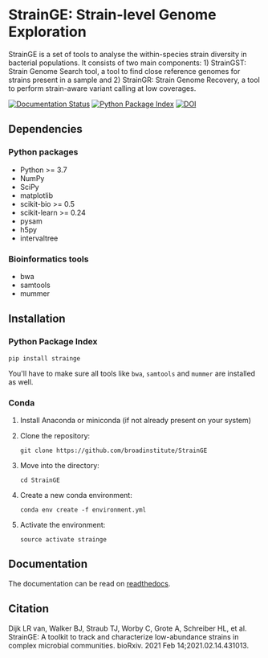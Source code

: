 StrainGE: Strain-level Genome Exploration
=========================================

StrainGE is a set of tools to analyse the within-species strain diversity in 
bacterial populations. It consists of two main components: 1) StrainGST: Strain
Genome Search tool, a tool to find close reference genomes for strains present
in a sample and 2) StrainGR: Strain Genome Recovery, a tool to perform
strain-aware variant calling at low coverages.

[![Documentation Status](https://readthedocs.org/projects/strainge/badge/?version=latest)](https://strainge.readthedocs.io/en/latest/?badge=latest)
[![Python Package Index](https://img.shields.io/pypi/v/strainge)](https://pypi.org/project/strainge)
[![DOI](https://zenodo.org/badge/71356920.svg)](https://zenodo.org/badge/latestdoi/71356920)



Dependencies
------------

### Python packages

* Python >= 3.7
* NumPy
* SciPy
* matplotlib
* scikit-bio >= 0.5
* scikit-learn >= 0.24
* pysam
* h5py
* intervaltree

### Bioinformatics tools

* bwa
* samtools
* mummer


Installation
------------

### Python Package Index

`pip install strainge`

You'll have to make sure all tools like `bwa`, `samtools` and `mummer` are installed as well.

### Conda

1. Install Anaconda or miniconda (if not already present on your system)
2. Clone the repository:

    `git clone https://github.com/broadinstitute/StrainGE`

3. Move into the directory:

    `cd StrainGE`

4. Create a new conda environment:

    `conda env create -f environment.yml`

5. Activate the environment:

    `source activate strainge`


Documentation
-------------

The documentation can be read on [readthedocs](https://strainge.readthedocs.io).

Citation
--------

Dijk LR van, Walker BJ, Straub TJ, Worby C, Grote A, Schreiber HL, et al. StrainGE: A toolkit to track and characterize low-abundance strains in complex microbial communities. bioRxiv. 2021 Feb 14;2021.02.14.431013. 
